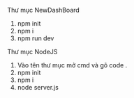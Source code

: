 Thư mục NewDashBoard
1. npm init
2. npm i
3. npm run dev

Thư mục NodeJS
1. Vào tên thư mục mở cmd và gõ code .
2. npm init
3. npm i
4. node server.js
